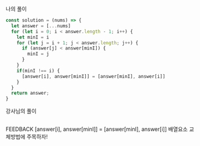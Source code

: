 나의 풀이

```js
const solution = (nums) => {
  let answer = [...nums]
  for (let i = 0; i < answer.length - 1; i++) {
    let minI = i
    for (let j = i + 1; j < answer.length; j++) {
      if (answer[j] < answer[minI]) {
        minI = j
      }
    }
    if(minI !== i) {
      [answer[i], answer[minI]] = [answer[minI], answer[i]]
    }
  }
  return answer;
}
```

강사님의 풀이

```js

```

FEEDBACK
[answer[i], answer[minI]] = [answer[minI], answer[i]] 배열요소 교체방법에 주목하자!

